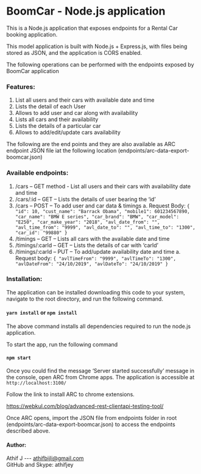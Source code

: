 # BoomCar - Node.js application

This is a Node.js application that exposes endpoints for a Rental Car booking application.

This model application is built with Node.js + Express.js, with files being stored as JSON, and the application is CORS enabled.

The following operations can be performed with the endpoints exposed by BoomCar application

### Features:
1.	List all users and their cars with available date and time
2.	Lists the detail of each User
3.	Allows to add user and car along with availability
4.	Lists all cars and their availability
5.	Lists the details of a particular car
6.	Allows to add/edit/update cars availability

The following are the end points and they are also available as ARC endpoint JSON file iat the following location (endpoints/arc-data-export-boomcar.json)

### Available endpoints:
1.	/cars – GET method - List all users and their cars with availability date and time
2.	/cars/:id – GET – Lists the details of user bearing the ‘id’
3.	/cars – POST – To add user and car data & timings
a.	Request Body:
`{
  "id": 10,
  "cust_name": "Barrack Obama",
  "mobile1": 601234567890,
  "car_name": "BMW E series",
  "car_brand": "BMW",
  "car_model": "E250",
  "car_make_year": "2018",
  "avl_date_from": "",
  "avl_time_from": "9999",
  "avl_date_to": "",
  "avl_time_to": "1300",
  "car_id": "99880"
}`
4.	/timings – GET – Lists all cars with the available date and time
5.	/timings/:carId – GET – Lists the details of car with ‘carId’
6.	/timings/:carId – PUT – To add/update availability date and time
a.	Request body:
`{
  "avlTimeFrom": "9999",
  "avlTimeTo": "1300",
  "avlDateFrom": "24/10/2019",
  "avlDateTo": "24/10/2019"
}`

### Installation:

The application can be installed downloading this code to your system, navigate to the root directory, and run the following command.

#### `yarn install` or `npm install`

The above command installs all dependencies required to run the node.js application. 

To start the app, run the following command

#### `npm start`

Once you could find the message ‘Server started successfully’ message in the console, open ARC from Chrome apps. The application is accessible at `http://localhost:3100/`

Follow the link to install ARC to chrome extensions.

https://webkul.com/blog/advanced-rest-clientapi-testing-tool/

Once ARC opens, import the JSON file from endpoints folder in root (endpoints/arc-data-export-boomcar.json) to access the endpoints described above.

#### Author:
Athif J --- athifbijli@gmail.com <br />
GitHub and Skype: athifjey
